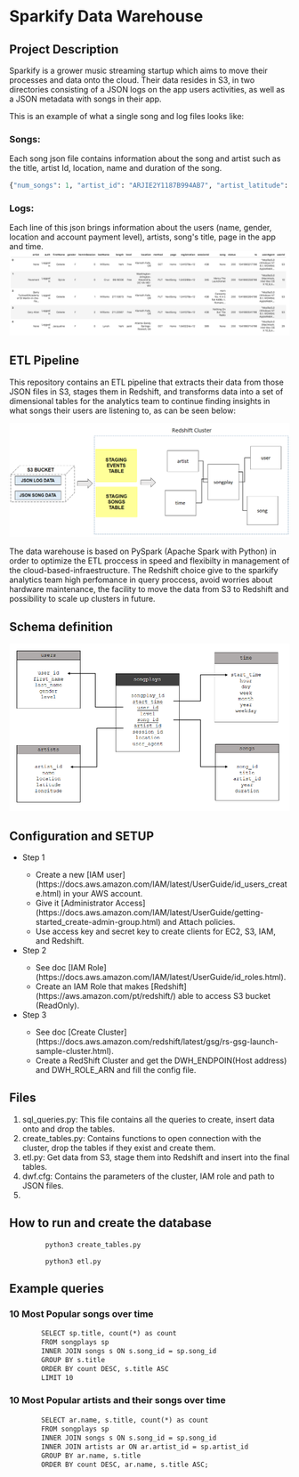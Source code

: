 # Sparkify Data Warehouse

## Project Description

Sparkify is a grower music streaming startup which aims to move their processes and data onto the cloud. Their data resides in S3, in two directories consisting of a JSON logs on the app users activities, as well as a JSON metadata with songs in their app.

This is an example of what a single song and log files looks like:

### Songs:
Each song json file contains information about the song and artist such as the title, artist Id, location, name and duration of the song.
```python
{"num_songs": 1, "artist_id": "ARJIE2Y1187B994AB7", "artist_latitude": null, "artist_longitude": null, "artist_location": "", "artist_name": "Line Renaud", "song_id": "SOUPIRU12A6D4FA1E1", "title": "Der Kleine Dompfaff", "duration": 152.92036, "year": 0}
```
### Logs:
Each line of this json brings information about the users (name, gender, location and account payment level), artists, song's title, page in the app and time.
![log dat](/images/log-data.png)


## ETL Pipeline

This repository contains an ETL pipeline that extracts their data from those JSON files in S3, stages them in Redshift, and transforms data into a set of dimensional tables for the analytics team to continue finding insights in what songs their users are listening to, as can be seen below:

![data chart](/images/data-chart.png)

The data warehouse is based on PySpark (Apache Spark with Python) in order to optimize the ETL proccess in speed and flexibilty in management of the cloud-based-infraestructure. The Redshift choice give to the sparkify analytics team high perfomance in query proccess, avoid worries about hardware maintenance, the facility to move the data from S3 to Redshift and possibility to scale up clusters in future.

## Schema definition

![schema](/images/schema.png)

## Configuration and SETUP

<ul>
<li>Step 1</li>
    <ul>
<li>Create a new [IAM user](https://docs.aws.amazon.com/IAM/latest/UserGuide/id_users_create.html) in your AWS account.</li>
<li>Give it [Administrator Access](https://docs.aws.amazon.com/IAM/latest/UserGuide/getting-started_create-admin-group.html) and Attach policies.</li>
<li>Use access key and secret key to create clients for EC2, S3, IAM, and Redshift.</li>
    </ul>
<li>Step 2</li>
    <ul>
<li>See doc [IAM Role](https://docs.aws.amazon.com/IAM/latest/UserGuide/id_roles.html). </li>
<li>Create an IAM Role that makes [Redshift](https://aws.amazon.com/pt/redshift/) able to access S3 bucket (ReadOnly). </li>
    </ul>
<li>Step 3</li>
    <ul>
<li>See doc [Create Cluster](https://docs.aws.amazon.com/redshift/latest/gsg/rs-gsg-launch-sample-cluster.html). </li>
<li>Create a RedShift Cluster and get the DWH_ENDPOIN(Host address) and DWH_ROLE_ARN and fill the config file. </li>
    </ul>
</ul> 

## Files

<ol>
    <li>sql_queries.py: This file contains all the queries to create, insert data onto and drop the tables.</li>
    <li>create_tables.py: Contains functions to open connection with the cluster, drop the tables if they exist and create them.</li>
    <li>etl.py: Get data from S3, stage them into Redshift and insert into the final tables.</li>
    <li>dwf.cfg: Contains the parameters of the cluster, IAM role and path to JSON files.<li>
</ol>

## How to run and create the database

```
         python3 create_tables.py
```
```
         python3 etl.py
```

## Example queries

### 10 Most Popular songs over time

```
        SELECT sp.title, count(*) as count
        FROM songplays sp
        INNER JOIN songs s ON s.song_id = sp.song_id
        GROUP BY s.title
        ORDER BY count DESC, s.title ASC
        LIMIT 10
```

### 10 Most Popular artists and their songs over time

```
        SELECT ar.name, s.title, count(*) as count
        FROM songplays sp
        INNER JOIN songs s ON s.song_id = sp.song_id
        INNER JOIN artists ar ON ar.artist_id = sp.artist_id
        GROUP BY ar.name, s.title
        ORDER BY count DESC, ar.name, s.title ASC;
```
